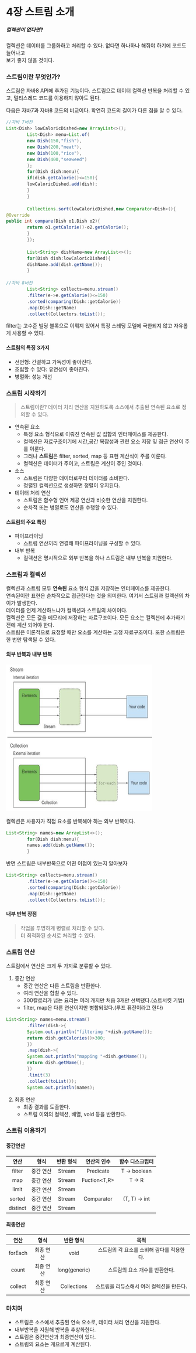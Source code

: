 # 4장 스트림 소개

##### 컬렉션이 없다면?

컬렉션은 데이터를 그룹화하고 처리할 수 있다. 없다면 하나하나 해줘야 하기에 코드도 늘어나고  
보기 좋지 않을 것이다.

### 스트림이란 무엇인가?

스트림은 자바8 API에 추가된 기능이다. 스트림으로 데이터 컬렉션 반복을 처리할 수 있고, 멀티스레드 코드를 이용하지 않아도 된다.

다음은 자바7과 자바8 코드의 비교이다. 확연히 코드의 길이가 다른 점을 알 수 있다.

```java
//자바 7버전
List<Dish> lowCaloricDished=new ArrayList<>();
        List<Dish> menu=List.of(
        new Dish(150,"fish"),
        new Dish(200,"meat"),
        new Dish(100,"rice"),
        new Dish(400,"seaweed")
        );
        for(Dish dish:menu){
        if(dish.getCalorie()<=150){
        lowCaloricDished.add(dish);
        }
        }

        Collections.sort(lowCaloricDished,new Comparator<Dish>(){
@Override
public int compare(Dish o1,Dish o2){
        return o1.getCalorie()-o2.getCalorie();
        }
        });

        List<String> dishName=new ArrayList<>();
        for(Dish dish:lowCaloricDished){
        dishName.add(dish.getName());
        }

//자바 8버전
        List<String> collects=menu.stream()
        .filter(e->e.getCalorie()<=150)
        .sorted(comparing(Dish::getCalorie))
        .map(Dish::getName)
        .collect(Collectors.toList());
```

filter는 고수준 빌딩 블록으로 이뤄져 있어서 특정 스레딩 모델에 국한되지 않고 자유롭게 사용할 수 있다.

#### 스트림의 특징 3가지

* 선언형: 간결하고 가독성이 좋아진다.
* 조립할 수 있다: 유연성이 좋아진다.
* 병렬화: 성능 개선

### 스트림 시작하기

> 스트림이란? 데이터 처리 연산을 지원하도록 소스에서 추출된 연속된 요소로 정의할 수 있다.

* 연속된 요소
    * 특정 요소 형식으로 이뤄진 연속된 값 집합의 인터페이스를 제공한다.
    * 컬렉션은 자료구조이기에 시간,공간 복잡성과 관련 요소 저장 및 접근 연산이 주를 이룬다.
    * 그러나 **스트림**은 filter, sorted, map 등 표현 계산식이 주를 이룬다.
    * 컬렉션은 데이터가 주이고, 스트림은 계산이 주인 것이다.
* 소스
    * 스트림은 다양한 데이터로부터 데이터를 소비한다.
    * 정렬된 컬렉션으로 생성하면 정렬이 유지된다.
* 데이터 처리 연산
    * 스트림은 함수형 언어 제공 연산과 비슷한 연산을 지원한다.
    * 순차적 또는 병렬로도 연산을 수행할 수 있다.

#### 스트림의 주요 특징

* 파이프라이닝
    * 스트림 연산끼리 연결해 파이프라이닝을 구성할 수 있다.
* 내부 반복
    * 컬렉션은 명시적으로 외부 반복을 하나 스트림은 내부 반복을 지원한다.

### 스트림과 컬렉션

컬렉션과 스트림 모두 **연속된** 요소 형식 값을 저장하는 인터페이스를 제공한다.  
연속된이란 표현은 순차적으로 접근한다는 것을 의미한다. 여기서 스트림과 컬렉션의 차이가 발생한다.  
데이터를 언제 계산하느냐가 컬렉션과 스트림의 차이이다.  
컬렉션은 모든 값을 메모리에 저장하는 자료구조이다. 모든 요소는 컬렉션에 추가하기 전에 계산 되어야 한다.  
스트림은 이론적으로 요청할 때만 요소를 계산하는 고정 자료구조이다. 또한 스트림은 한 번만 탐색될 수 있다.

#### 외부 반복과 내부 반복

<img src="img.png" width="400" height="400">  

컬렉션은 사용자가 직접 요소를 반복해야 하는 외부 반복이다.

```java
List<String> names=new ArrayList<>();
        for(Dish dish:menu){
        names.add(dish.getName());
        }
```

반면 스트림은 내부반복으로 어떤 이점이 있는지 알아보자

```java
List<String> collects=menu.stream()
        .filter(e->e.getCalorie()<=150)
        .sorted(comparing(Dish::getCalorie))
        .map(Dish::getName)
        .collect(Collectors.toList());
```

#### 내부 반복 장점

> 작업을 투명하게 병렬로 처리할 수 있다.  
> 더 최적화된 순서로 처리할 수 있다.

### 스트림 연산

스트림에서 연산은 크게 두 가지로 분류할 수 있다.

1. 중간 연산
    * 중간 연산은 다른 스트림을 반환한다.
    * 여러 연산을 합칠 수 있다.
    * 300칼로리가 넘는 요리는 여러 개지만 처음 3개만 선택됐다.(쇼트서킷 기법)
    * filter, map은 다른 연산이지만 병합되었다.(루프 퓨전이라고 한다)

```java
List<String> names=menu.stream()
        .filter(dish->{
        System.out.println("filtering "+dish.getName());
        return dish.getCalories()>300;
        })
        .map(dish->{
        System.out.println("mapping "+dish.getName());
        return dish.getName();
        })
        .limit(3)
        .collect(toList());
        System.out.println(names);
```

2. 최종 연산
    * 최종 결과를 도출한다.
    * 스트림 이외의 컬렉션, 배열, void 등을 반환한다.

### 스트림 이용하기

#### 중간연산

|    연산    |형식|   반환 형식   |    연산의 인수     |   함수 디스크럽터    |
|:--------:|:---:|:---------:|:-------------:|:-------------:|
|  filter  | 중간 연산 | Stream<T> | Predicate<T>  | T -> boolean  |
|   map    | 중간 연산 | Stream<R> | Fuction<T,R>  |    T -> R     |
|  limit   | 중간 연산 | Stream<T> |               |               |
|  sorted  | 중간 연산 | Stream<T> | Comparator<T> | (T, T) -> int |
| distinct | 중간 연산 | Stream<T> |               |               |

#### 최종연산

|   연산    |  형식   |     반환 형식     |            목적            |
|:-------:|:-----:|:-------------:|:------------------------:|
| forEach | 최종 연산 |     void      | 스트림의 각 요소를 소비해 람다를 적용한다. | 
|  count  | 최종 연산 | long(generic) |    스트림의 요소 개수를 반환한다.     |  
| collect | 최종 연산 |  Collections  | 스트림을 리듀스해서 여러 컬렉션을 만든다.  | 

### 마치며
* 스트림은 소스에서 추출된 연속 요소로, 데이터 처리 연산을 지원한다.
* 내부반복을 지원해 반복을 추상화한다.
* 스트림은 중간연산과 최종연산이 있다.
* 스트림의 요소는 게으르게 계산된다.